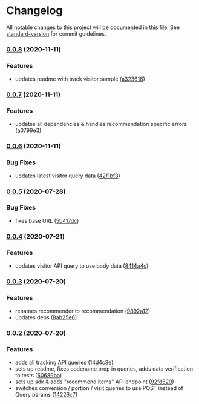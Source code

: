 # Changelog

All notable changes to this project will be documented in this file. See [standard-version](https://github.com/conventional-changelog/standard-version) for commit guidelines.

### [0.0.8](https://github.com/Kentico/kontent-recommendations-sdk-js/compare/v0.0.7...v0.0.8) (2020-11-11)


### Features

* updates readme with track visitor sample ([a323616](https://github.com/Kentico/kontent-recommendations-sdk-js/commit/a323616c065e106f25ee2b84ff3b114bb79d0f9b))

### [0.0.7](https://github.com/Kentico/kontent-recommendations-sdk-js/compare/v0.0.6...v0.0.7) (2020-11-11)


### Features

* updates all dependencies & handles recommendation specific errors ([a0799e3](https://github.com/Kentico/kontent-recommendations-sdk-js/commit/a0799e3541280446246573035e5ed1ad48802f13))

### [0.0.6](https://github.com/Kentico/kontent-recommendations-sdk-js/compare/v0.0.5...v0.0.6) (2020-11-11)


### Bug Fixes

* updates latest visitor query data ([42f1bf3](https://github.com/Kentico/kontent-recommendations-sdk-js/commit/42f1bf3c0c96f9fff13092110311381b97b2a332))

### [0.0.5](https://github.com/Kentico/kontent-recommendations-sdk-js/compare/v0.0.4...v0.0.5) (2020-07-28)


### Bug Fixes

* fixes base URL ([5b417dc](https://github.com/Kentico/kontent-recommendations-sdk-js/commit/5b417dc65b4c11fbe7712753bad3027e22d5198d))

### [0.0.4](https://github.com/Kentico/kontent-recommendations-sdk-js/compare/v0.0.3...v0.0.4) (2020-07-21)


### Features

* updates visitor API query to use body data ([8414a4c](https://github.com/Kentico/kontent-recommendations-sdk-js/commit/8414a4ccd84d5ae730c874f8db28b02f8f7720fd))

### [0.0.3](https://github.com/Kentico/kontent-recommendations-sdk-js/compare/v0.0.2...v0.0.3) (2020-07-20)


### Features

* renames recommender to recommendation ([9892a12](https://github.com/Kentico/kontent-recommendations-sdk-js/commit/9892a12c9e0d2bb2eb58dcb47a152c70fcfec65f))
* updates deps ([8ab25e6](https://github.com/Kentico/kontent-recommendations-sdk-js/commit/8ab25e62918bf0596b4d8e56d8a31c8f15f02b92))

### 0.0.2 (2020-07-20)


### Features

* adds all tracking API queries ([14d4c3e](https://github.com/Kentico/kontent-recommendations-sdk-js/commit/14d4c3e26d591082cb25c8aadfa91dc4fd83c0ea))
* sets up readme, fixes codename prop in queries, adds data verification to tests ([60689ba](https://github.com/Kentico/kontent-recommendations-sdk-js/commit/60689bad9704a24c02b71b3bbbe31dd6312c8ebf))
* sets up sdk & adds "recommend items" API endpoint ([92fd529](https://github.com/Kentico/kontent-recommendations-sdk-js/commit/92fd52959defc94fc4da89b4d72c0c462b555fd1))
* switches conversion / portion / visit queries to use POST instead of Query params ([14226c7](https://github.com/Kentico/kontent-recommendations-sdk-js/commit/14226c79daba01d55e6e0267590b44119c04a2b0))
